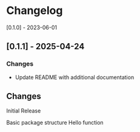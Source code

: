 # Changelog
[0.1.0] - 2023-06-01

## [0.1.1] - 2025-04-24

 ### Changes
- Update README with additional documentation


## Changes
Initial Release

Basic package structure
Hello function
